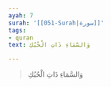 ```yaml
---
ayah: 7
surah: '[[051-Surah|سورة]]'
tags:
- quran
text: وَالسَّمَاءِ ذَاتِ الْحُبُكِ

---
```

> وَالسَّمَاءِ ذَاتِ الْحُبُكِ
